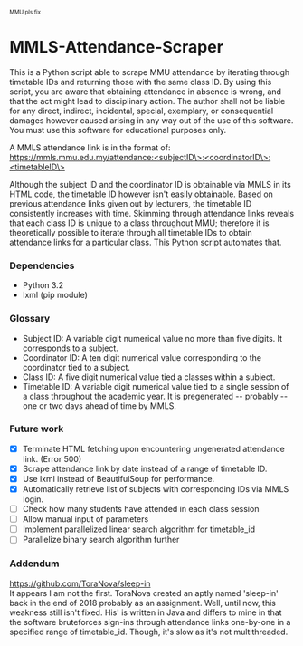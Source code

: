 <sub><sub>MMU pls fix</sub></sub>
# MMLS-Attendance-Scraper
This is a Python script able to scrape MMU attendance by iterating through timetable IDs and returning those with the same class ID. By using this script, you are aware that obtaining attendance in absence is wrong, and that the act might lead to disciplinary action. The author shall not be liable for any direct, indirect, incidental, special, exemplary, or consequential damages however caused arising in any way out of the use of this software. You must use this software for educational purposes only.

A MMLS attendance link is in the format of:  
https://mmls.mmu.edu.my/attendance:<subjectID\>:<coordinatorID\>:<timetableID\>

Although the subject ID and the coordinator ID is obtainable via MMLS in its HTML code, the timetable ID however isn't easily obtainable. Based on previous attendance links given out by lecturers, the timetable ID consistently increases with time. Skimming through attendance links reveals that each class ID is unique to a class throughout MMU; therefore it is theoretically possible to iterate through all timetable IDs to obtain attendance links for a particular class. This Python script automates that.

### Dependencies
- Python 3.2
- lxml (pip module)

### Glossary
- Subject ID: A variable digit numerical value no more than five digits. It corresponds to a subject.
- Coordinator ID: A ten digit numerical value corresponding to the coordinator tied to a subject.
- Class ID: A five digit numerical value tied a classes within a subject.
- Timetable ID: A variable digit numerical value tied to a single session of a class throughout the academic year. It is pregenerated -- probably -- one or two days ahead of time by MMLS.

### Future work
- [x] Terminate HTML fetching upon encountering ungenerated attendance link. (Error 500)
- [x] Scrape attendance link by date instead of a range of timetable ID.
- [x] Use lxml instead of BeautifulSoup for performance.
- [x] Automatically retrieve list of subjects with corresponding IDs via MMLS login.
- [ ] Check how many students have attended in each class session
- [ ] Allow manual input of parameters
- [ ] Implement parallelized linear search algorithm for timetable_id
- [ ] Parallelize binary search algorithm further

### Addendum
https://github.com/ToraNova/sleep-in  
It appears I am not the first. ToraNova created an aptly named 'sleep-in' back in the end of 2018 probably as an assignment. Well, until now, this weakness still isn't fixed. His' is written in Java and differs to mine in that the software bruteforces sign-ins through attendance links one-by-one in a specified range of timetable_id. Though, it's slow as it's not multithreaded.
